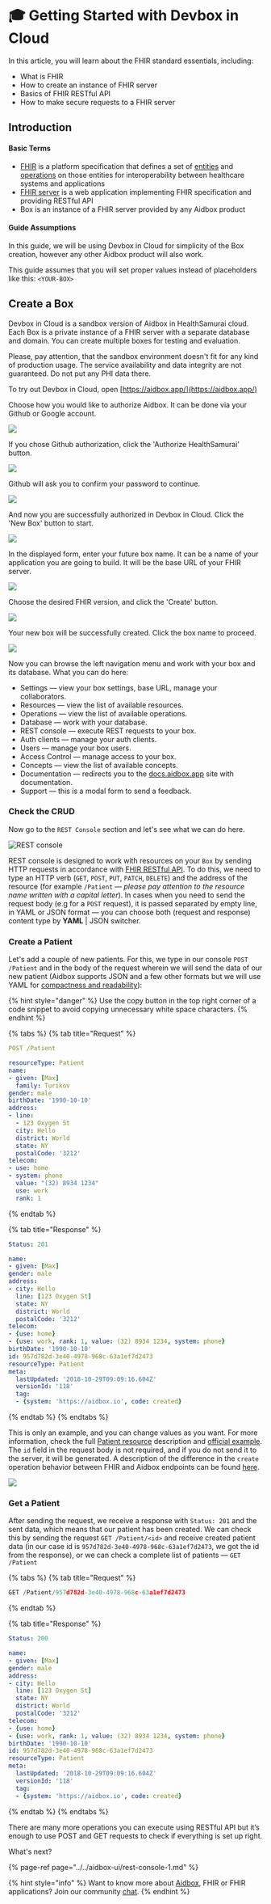 # 🎓 Getting Started with Devbox in Cloud

In this article, you will learn about the FHIR standard essentials, including:

* What is FHIR 
* How to create an instance of FHIR server
* Basics of FHIR RESTful API
* How to make secure requests to a FHIR server

## Introduction

#### Basic Terms

* [FHIR](https://www.hl7.org/fhir/index.html) is a platform specification that defines a set of [entities](https://www.hl7.org/fhir/resourcelist.html) and [operations](https://www.hl7.org/fhir/http.html) on those entities for interoperability between healthcare systems and applications
* [FHIR server](https://aidbox.app) is a web application implementing FHIR specification and providing RESTful API
* Box is an instance of a FHIR server provided by any Aidbox product

#### Guide Assumptions

In this guide, we will be using Devbox in Cloud for simplicity of the Box creation, however any other Aidbox product will also work.

This guide assumes that you will set proper values instead of placeholders like this: `<YOUR-BOX>`

## Create a Box

Devbox in Cloud is a sandbox version of Aidbox in HealthSamurai cloud. Each Box is a private instance of a FHIR server with a separate database and domain. You can create multiple boxes for testing and evaluation.

Please, pay attention, that the sandbox environment doesn't fit for any kind of production usage. The service availability and data integrity are not guaranteed. Do not put any PHI data there.

To try out Devbox in Cloud, open [https://aidbox.app/](https://aidbox.app/)

Choose how you would like to authorize Aidbox. It can be done via your Github or Google account.

![](../../.gitbook/assets/signup.-aidboxcloud.png)

If you chose Github authorization, click the 'Authorize HealthSamurai' button.

![](../../.gitbook/assets/scr-2018-10-11_10-50-33.png)

Github will ask you to confirm your password to continue.

![](../../.gitbook/assets/scr-2018-10-11_10-51-32.png)

And now you are successfully authorized in Devbox in Cloud. Click the 'New Box' button to start.

![](../../.gitbook/assets/scr-2018-10-11_10-51-55.png)

In the displayed form, enter your future box name. It can be a name of your application you are going to build. It will be the base URL of your FHIR server.

![](../../.gitbook/assets/create-box.png)

Choose the desired FHIR version, and click the 'Create' button.

![](../../.gitbook/assets/choose-fhir-version.png)

Your new box will be successfully created. Click the box name to proceed.

![](../../.gitbook/assets/scr-2018-10-11_10-54-04.png)



Now you can browse the left navigation menu and work with your box and its database. What you can do here: 

* Settings — view your box settings, base URL, manage your collaborators.
* Resources — view the list of available resources.
* Operations — view the list of available operations.
* Database — work with your database.
* REST console — execute REST requests to your box.
* Auth clients — manage your auth clients.
* Users — manage your box users.
* Access Control — manage access to your box.
* Concepts — view the list of available concepts.
* Documentation — redirects you to the [docs.aidbox.app](https://docs.aidbox.app) site with documentation.
* Support — this is a modal form to send a feedback.

### Check the CRUD

Now go to the `REST Console` section and let's see what we can do here.

![REST console](../../.gitbook/assets/screenshot-2018-10-18-18.54.58.png)

REST console is designed to work with resources on your `Box` by sending HTTP requests in accordance with [FHIR RESTful API](http://hl7.org/fhir/http.html). To do this, we need to type an HTTP verb \(`GET`, `POST`, `PUT`, `PATCH`, `DELETE`\) and the address of the resource \(for example `/Patient` — _please pay attention to the resource name written with a capital letter_\). In cases when you need to send the request body \(e.g for a `POST` request\), it is passed separated by empty line, in YAML or JSON format — you can choose both \(request and response\) content type by **YAML** \| JSON switcher.

### Create a Patient

Let's add a couple of new patients. For this, we type in our console `POST /Patient` and in the body of the request wherein we will send the data of our new patient \(Aidbox supports JSON and a few other formats but we will use YAML for [compactness and readability]()\):

{% hint style="danger" %}
Use the copy button in the top right corner of a code snippet to avoid copying unnecessary white space characters.
{% endhint %}

{% tabs %}
{% tab title="Request" %}
```yaml
POST /Patient

resourceType: Patient
name:
- given: [Max]
  family: Turikov
gender: male
birthDate: '1990-10-10'
address:
- line:
  - 123 Oxygen St
  city: Hello
  district: World
  state: NY
  postalCode: '3212'
telecom:
- use: home
- system: phone
  value: "(32) 8934 1234"
  use: work
  rank: 1
```
{% endtab %}

{% tab title="Response" %}
```yaml
Status: 201

name:
- given: [Max]
gender: male
address:
- city: Hello
  line: [123 Oxygen St]
  state: NY
  district: World
  postalCode: '3212'
telecom:
- {use: home}
- {use: work, rank: 1, value: (32) 8934 1234, system: phone}
birthDate: '1990-10-10'
id: 957d782d-3e40-4978-968c-63a1ef7d2473
resourceType: Patient
meta:
  lastUpdated: '2018-10-29T09:09:16.604Z'
  versionId: '118'
  tag:
  - {system: 'https://aidbox.io', code: created}
```
{% endtab %}
{% endtabs %}

This is only an example, and you can change values as you want. For more information, check the full [Patient resource](https://www.hl7.org/fhir/patient.html) description and [official example](https://www.hl7.org/fhir/patient-example.json.html). The `id` field in the request body is not required, and if you do not send it to the server, it will be generated. A description of the difference in the `create` operation behavior between FHIR and Aidbox endpoints can be found [here](https://docs.aidbox.app/modules-1/fhir-resources/aidbox-and-fhir-formats).

![](../../.gitbook/assets/2018-10-29-121415_1311x754_scrot.png)

### Get a Patient

After sending the request, we receive a response with `Status: 201` and the sent data, which means that our patient has been created. We can check this by sending the request `GET /Patient/<id>` and receive created patient data \(in our case id is `957d782d-3e40-4978-968c-63a1ef7d2473`, we got the id from the response\), or we can check a complete list of patients — `GET /Patient`

{% tabs %}
{% tab title="Request" %}
```javascript
GET /Patient/957d782d-3e40-4978-968c-63a1ef7d2473
```
{% endtab %}

{% tab title="Response" %}
```yaml
Status: 200

name:
- given: [Max]
gender: male
address:
- city: Hello
  line: [123 Oxygen St]
  state: NY
  district: World
  postalCode: '3212'
telecom:
- {use: home}
- {use: work, rank: 1, value: (32) 8934 1234, system: phone}
birthDate: '1990-10-10'
id: 957d782d-3e40-4978-968c-63a1ef7d2473
resourceType: Patient
meta:
  lastUpdated: '2018-10-29T09:09:16.604Z'
  versionId: '118'
  tag:
  - {system: 'https://aidbox.io', code: created}
```
{% endtab %}
{% endtabs %}

There are many more operations you can execute using RESTful API but it’s enough to use POST and GET requests to check if everything is set up right.

What's next?

{% page-ref page="../../aidbox-ui/rest-console-1.md" %}

{% hint style="info" %}
Want to know more about [Aidbox](https://www.health-samurai.io/aidbox), FHIR or FHIR applications? Join our community [chat](https://t.me/aidbox).
{% endhint %}

